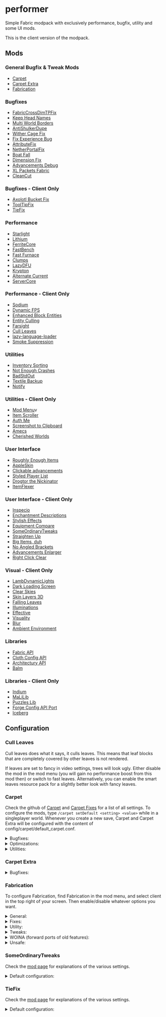 # performer
Simple Fabric modpack with exclusively performance, bugfix, utility and some
UI mods.

This is the client version of the modpack.

## Mods
### General Bugfix & Tweak Mods
- [Carpet](https://www.curseforge.com/minecraft/mc-mods/carpet)
- [Carpet Extra](https://www.curseforge.com/minecraft/mc-mods/carpet-extra)
- [Fabrication](https://www.curseforge.com/minecraft/mc-mods/fabrication)

### Bugfixes
- [FabricCrossDimTPFix](https://modrinth.com/mod/fabriccrossdimtpfix)
- [Keep Head Names](https://www.curseforge.com/minecraft/mc-mods/keepheadnames)
- [Multi World Borders](https://modrinth.com/mod/worldborderfix)
- [AntiShulkerDupe](https://modrinth.com/mod/antishulkerdupe/versions)
- [Wither Cage Fix](https://www.curseforge.com/minecraft/mc-mods/wither-cage-fix)
- [Fix Experience Bug](https://www.curseforge.com/minecraft/mc-mods/fix-experience-bug)
- [AttributeFix](https://www.curseforge.com/minecraft/mc-mods/attributefix)
- [NetherPortalFix](https://www.curseforge.com/minecraft/mc-mods/netherportalfix-fabric)
- [Boat Fall](https://modrinth.com/mod/boat-fall)
- [Dimension Fix](https://www.curseforge.com/minecraft/mc-mods/dimension-fix-some-forge-patches-ported)
- [Advancements Debug](https://www.curseforge.com/minecraft/mc-mods/advancements-debug)
- [XL Packets Fabric](https://www.curseforge.com/minecraft/mc-mods/xl-packets-fabric)
- [CleanCut](https://www.curseforge.com/minecraft/mc-mods/cleancut)

### Bugfixes - Client Only
- [Axolotl Bucket Fix](https://www.curseforge.com/minecraft/mc-mods/axolotl-bucket-fix)
- [ToolTipFix](https://www.curseforge.com/minecraft/mc-mods/tooltipfix)
- [TieFix](https://www.curseforge.com/minecraft/mc-mods/tiefix)

### Performance
- [Starlight](https://www.curseforge.com/minecraft/mc-mods/starlight)
- [Lithium](https://www.curseforge.com/minecraft/mc-mods/lithium)
- [FerriteCore](https://www.curseforge.com/minecraft/mc-mods/ferritecore-fabric)
- [FastBench](https://www.curseforge.com/minecraft/mc-mods/fastbench-for-fabric)
- [Fast Furnace](https://www.curseforge.com/minecraft/mc-mods/fast-furnace-for-fabric)
- [Clumps](https://www.curseforge.com/minecraft/mc-mods/clumps)
- [LazyDFU](https://www.curseforge.com/minecraft/mc-mods/lazydfu)
- [Krypton](https://www.curseforge.com/minecraft/mc-mods/krypton)
- [Alternate Current](https://www.curseforge.com/minecraft/mc-mods/alternate-current)
- [ServerCore](https://www.curseforge.com/minecraft/mc-mods/servercore)

### Performance - Client Only
- [Sodium](https://www.curseforge.com/minecraft/mc-mods/sodium)
- [Dynamic FPS](https://www.curseforge.com/minecraft/mc-mods/dynamic-fps)
- [Enhanced Block Entities](https://www.curseforge.com/minecraft/mc-mods/enhanced-block-entities)
- [Entity Culling](https://www.curseforge.com/minecraft/mc-mods/entityculling)
- [Farsight](https://www.curseforge.com/minecraft/mc-mods/farsight)
- [Cull Leaves](https://www.curseforge.com/minecraft/mc-mods/cull-leaves)
- [lazy-language-loader](https://www.curseforge.com/minecraft/mc-mods/lazy-language-loader)
- [Smoke Suppression](https://www.curseforge.com/minecraft/mc-mods/smoke-suppression)

### Utilities
- [Inventory Sorting](https://www.curseforge.com/minecraft/mc-mods/inventory-sorting)
- [Not Enough Crashes](https://www.curseforge.com/minecraft/mc-mods/not-enough-crashes)
- [BadStdOut](https://www.curseforge.com/minecraft/mc-mods/badstdout)
- [Textile Backup](https://www.curseforge.com/minecraft/mc-mods/textile-backup)
- [Notify](https://www.curseforge.com/minecraft/mc-mods/notify)

### Utilities - Client Only
- [Mod Menu](https://www.curseforge.com/minecraft/mc-mods/modmenu)v
- [Item Scroller](https://www.curseforge.com/minecraft/mc-mods/item-scroller)
- [Auth Me](https://www.curseforge.com/minecraft/mc-mods/auth-me)
- [Screenshot to Clipboard](https://www.curseforge.com/minecraft/mc-mods/screenshot-to-clipboard-fabric)
- [Amecs](https://github.com/Klotzi111/amecs)
- [Cherished Worlds](https://www.curseforge.com/minecraft/mc-mods/cherished-worlds-fabric)

### User Interface
- [Roughly Enough Items](https://www.curseforge.com/minecraft/mc-mods/roughly-enough-items)
- [AppleSkin](https://www.curseforge.com/minecraft/mc-mods/appleskin)
- [Clickable advancements](https://www.curseforge.com/minecraft/mc-mods/clickable-advancements)
- [Styled Player List](https://www.curseforge.com/minecraft/mc-mods/styled-player-list)
- [Drogtor the Nickinator](https://www.curseforge.com/minecraft/mc-mods/drogtor)
- [ItemFlexer](https://www.curseforge.com/minecraft/mc-mods/itemflexer)

### User Interface - Client Only
- [Inspecio](https://www.curseforge.com/minecraft/mc-mods/inspecio)
- [Enchantment Descriptions](https://www.curseforge.com/minecraft/mc-mods/enchantment-descriptions)
- [Stylish Effects](https://www.curseforge.com/minecraft/mc-mods/stylish-effects-fabric)
- [Equipment Compare](https://www.curseforge.com/minecraft/mc-mods/equipment-compare-fabric)
- [SomeOrdinaryTweaks](https://www.curseforge.com/minecraft/mc-mods/someordinarytweaks-fabric)
- [Straighten Up](https://www.curseforge.com/minecraft/mc-mods/straighten-up)
- [Big Items, duh](https://www.curseforge.com/minecraft/mc-mods/big-items-duh)
- [No Angled Brackets](https://www.curseforge.com/minecraft/mc-mods/no-angled-brackets)
- [Advancements Enlarger](https://www.curseforge.com/minecraft/mc-mods/advancements-enlarger)
- [Right Click Clear](https://www.curseforge.com/minecraft/mc-mods/right-click-clear)

### Visual - Client Only
- [LambDynamicLights](https://www.curseforge.com/minecraft/mc-mods/lambdynamiclights)
- [Dark Loading Screen](https://www.curseforge.com/minecraft/mc-mods/dark-loading-screen)
- [Clear Skies](https://www.curseforge.com/minecraft/mc-mods/clear-skies)
- [Skin Layers 3D](https://www.curseforge.com/minecraft/mc-mods/skin-layers-3d)
- [Falling Leaves](https://www.curseforge.com/minecraft/mc-mods/falling-leaves-fabric)
- [Illuminations](https://www.curseforge.com/minecraft/mc-mods/illuminations)
- [Effective](https://www.curseforge.com/minecraft/mc-mods/effective)
- [Visuality](https://www.curseforge.com/minecraft/mc-mods/visuality)
- [Blur](https://www.curseforge.com/minecraft/mc-mods/blur-fabric)
- [Ambient Environment](https://www.curseforge.com/minecraft/mc-mods/ambient-environment)

### Libraries
- [Fabric API](https://www.curseforge.com/minecraft/mc-mods/fabric-api)
- [Cloth Config API](https://www.curseforge.com/minecraft/mc-mods/cloth-config)
- [Architectury API](https://www.curseforge.com/minecraft/mc-mods/architectury-fabric)
- [Balm](https://www.curseforge.com/minecraft/mc-mods/balm-fabric)

### Libraries - Client Only
- [Indium](https://github.com/comp500/Indium/releases)
- [MaLiLib](https://www.curseforge.com/minecraft/mc-mods/malilib)
- [Puzzles Lib](https://www.curseforge.com/minecraft/mc-mods/puzzles-lib-fabric)
- [Forge Config API Port](https://www.curseforge.com/minecraft/mc-mods/forge-config-api-port-fabric)
- [Iceberg](https://www.curseforge.com/minecraft/mc-mods/iceberg-fabric)

## Configuration
### Cull Leaves
Cull leaves does what it says, it culls leaves. This means that leaf blocks
that are completely covered by other leaves is not rendered.

If leaves are set to fancy in video settings, trees will look ugly. Either
disable the mod in the mod menu (you will gain no performance boost from this mod
then) or switch to fast leaves. Alternatively, you can enable the smart leaves
resource pack for a slightly better look with fancy leaves.

### Carpet
Check the github of [Carpet](https://github.com/gnembon/fabric-carpet) and
[Carpet Fixes](https://github.com/gnembon/carpet-extra) for a list of all settings.
To configure the mods, type `/carpet setDefault <setting> <value>` while in a
singleplayer world. Whenever you create a new save, Carpet and Carpet Extra will
be configured with the content of config/carpet/default_carpet.conf.

<details>
  <summary>Bugfixes:</summary>

  - ctrlQCraftingFix true
  - leadFix true
  - lightningKillsDropsFix true
  - placementRotationFix true
  - updateSuppressionCrashFix true
</details>

<details>
  <summary>Optimizations:</summary>

  - lagFreeSpawning true
  - maxEntityCollisions 40
  - optimizedTNT true
</details>

<details>
  <summary>Utilities:</summary>

  - antiCheatDisabled true
  - cleanLogs true
</details>

### Carpet Extra
<details>
  <summary>Bugfixes:</summary>

  - doubleRetraction true
  - hopperMinecart8gtCooldown true
  - hopperMinecartItemTransfer true
  - reloadSuffocationFix true
  - repeaterPriorityFix true
</details>

### Fabrication
To configure Fabrication, find Fabrication in the mod menu, and select client
in the top right of your screen. Then enable/disable whatever options you want.

<details>
  <summary>General:</summary>

  - profile green
</details>

<details>
  <summary>Fixes:</summary>

  - adventure_tags_in_survival true
  - better_pause_freezing true
  - boundless_levels true
  - bubble_column_pop true
  - colored_crack_particles true
  - fix_charm_amethyst_dupe true
  - fix_end_portal_render true
  - fix_superflat_bad_structures true
  - furnace_minecart_pushing true
  - ghast_charging true
  - inanimates_can_be_invisible true
  - multiline_sign_paste true
  - no_night_vision_flash true
  - omniscent_player true
  - open_inventories_in_nether_portal true
  - silverfish_step true
  - stable_cacti true
  - sync_attacker_yaw true
  - uncap_menu_fps true
  - use_player_list_name_in_tag true
</details>


<details>
  <summary>Utility:</summary>

  - extra.chat_markdown true
  - hide_armor true
  - legacy_command_syntax true
  - mob_ids true
  - mods_command true
  - ping_privacy true
  - show_bee_count_tooltip true
</details>

<details>
  <summary>Tweaks:</summary>

  - alt_absorption_sound true
  - cracking_spawn_eggs true
  - fullres_banner_shields true
  - ghast_panic true
  - legible_signs true
  - less_annoying_fire true
  - long_levelup_sound_at_30 true
  - normal_fog_with_night_vision true
  - rainbow_experience true
</details>

<details>
  <summary>WOINA (forward ports of old features):</summary>

  - extra.oof true
</details>

<details>
  <summary>Unsafe:</summary>

  - disable_breaking_speed_check true
  - disable_moved_too_quickly true
</details>

### SomeOrdinaryTweaks
Check the [mod page](https://www.curseforge.com/minecraft/mc-mods/someordinarytweaks-fabric)
for explanations of the various settings.

<details>
  <summary>Default configuration:</summary>

  - Better horse HUD
  - Hide tutorial toasts (popups)
  - Death coordinates in the death screen
  - Smarter edible crops placement
</details>

### TieFix
Check the [mod page](https://www.curseforge.com/minecraft/mc-mods/tiefix)
for explanations of the various settings.

<details>
  <summary>Default configuration:</summary>

  - Hide scoreboard when F3 is enabled
  - Fix line limit when writing sign
  - Fix 't' when opening chat (linux only)
  - Fix offhand item while using riptide
  - Fix riptide speed with depth strider
  - Scroll text fields when selecting text
  - Fix actionbar text missing shadow
  - Fix stuck Shift key in text boxes
  - Fix 'Add Server' not focusing box
  - Fix 'Direct Connect' not focusing box
  - Disable telemetry
</details>
